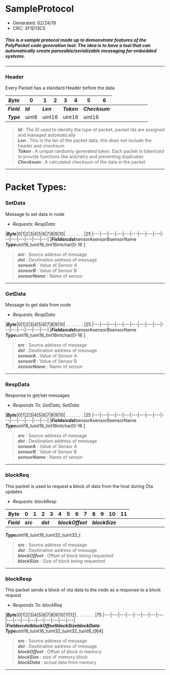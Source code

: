 # SampleProtocol
* Generated: 02/24/19<br/>
* CRC: 3F1D13C5

##### This is a sample protocol made up to demonstrate features of the PolyPacket code generation tool. The idea   is to have a tool that can automatically create parseable/serializable messaging for embedded systems.

----
### Header
Every Packet has a standard Header before the data

|***Byte***|0|1|2|3|4|5|6|
|---|---|---|---|---|---|---|---|
|***Field***<td colspan='1'>***Id***<td colspan='2'>***Len***<td colspan='2'>***Token***<td colspan='2'>***Checksum***
|***Type***<td colspan='1'>uint8<td colspan='2'>uint16<td colspan='2'>uint16<td colspan='2'>uint16

>***Id*** : The ID used to identify the type of packet, packet Ids are assigned and managed automatically<br/>
>***Len*** : This is the len of the packet data, this does not include the header and checksum<br/>
>***Token*** : A unique randomly generated token. Each packet is tokenized to provide functions like ack/retry and preventing duplicates <br/>
>***Checksum*** : A calculated checksum of the data in the packet
----
# Packet Types:

### SetData
Message to set data in node

* *Requests: RespData*

|***Byte***|0|1|2|3|4|5|6|7|8|9|10| . . . . . . . |25
|---|---|---|---|---|---|---|---|---|---|---|---|---|---|---|
|***Field***<td colspan='2'>***src***<td colspan='2'>***dst***<td colspan='2'>sensorA<td colspan='4'>sensorB<td colspan='4'>sensorName
***Type***<td colspan='2'>uint16_t<td colspan='2'>uint16_t<td colspan='2'>int16<td colspan='4'>int<td colspan='4'>char[0-16 ]


>***src*** : Source address of message<br/>
>***dst*** : Desitination address of message<br/>
>***sensorA*** : Value of Sensor A<br/>
>***sensorB*** : Value of Sensor B<br/>
>***sensorName*** : Name of sensor<br/>

------
### GetData
Message to get data from node

* *Requests: RespData*

|***Byte***|0|1|2|3|4|5|6|7|8|9|10| . . . . . . . |25
|---|---|---|---|---|---|---|---|---|---|---|---|---|---|---|
|***Field***<td colspan='2'>***src***<td colspan='2'>***dst***<td colspan='2'>sensorA<td colspan='4'>sensorB<td colspan='4'>sensorName
***Type***<td colspan='2'>uint16_t<td colspan='2'>uint16_t<td colspan='2'>int16<td colspan='4'>int<td colspan='4'>char[0-16 ]


>***src*** : Source address of message<br/>
>***dst*** : Desitination address of message<br/>
>***sensorA*** : Value of Sensor A<br/>
>***sensorB*** : Value of Sensor B<br/>
>***sensorName*** : Name of sensor<br/>

------
### RespData
Response to get/set messages

* *Responds To: GetData, SetData*

|***Byte***|0|1|2|3|4|5|6|7|8|9|10| . . . . . . . |25
|---|---|---|---|---|---|---|---|---|---|---|---|---|---|---|
|***Field***<td colspan='2'>***src***<td colspan='2'>***dst***<td colspan='2'>sensorA<td colspan='4'>sensorB<td colspan='4'>sensorName
***Type***<td colspan='2'>uint16_t<td colspan='2'>uint16_t<td colspan='2'>int16<td colspan='4'>int<td colspan='4'>char[0-16 ]


>***src*** : Source address of message<br/>
>***dst*** : Desitination address of message<br/>
>***sensorA*** : Value of Sensor A<br/>
>***sensorB*** : Value of Sensor B<br/>
>***sensorName*** : Name of sensor<br/>

------
### blockReq
This packet is used to request a block of data from the host during Ota updates

* *Requests: blockResp*

|***Byte***|0|1|2|3|4|5|6|7|8|9|10|11|
|---|---|---|---|---|---|---|---|---|---|---|---|---|
|***Field***<td colspan='2'>***src***<td colspan='2'>***dst***<td colspan='4'>***blockOffset***<td colspan='4'>***blockSize***
***Type***<td colspan='2'>uint16_t<td colspan='2'>uint16_t<td colspan='4'>uint32_t<td colspan='4'>uint32_t


>***src*** : Source address of message<br/>
>***dst*** : Desitination address of message<br/>
>***blockOffset*** : Offset of block being requested<br/>
>***blockSize*** : Size of block being requested <br/>

------
### blockResp
This packet sends a block of ota data to the node as a response to a block request

* *Responds To: blockReq*

|***Byte***|0|1|2|3|4|5|6|7|8|9|10|11|12| . . . . . . . |75
|---|---|---|---|---|---|---|---|---|---|---|---|---|---|---|---|---|
|***Field***<td colspan='2'>***src***<td colspan='2'>***dst***<td colspan='4'>***blockOffset***<td colspan='4'>***blockSize***<td colspan='4'>***blockData***
***Type***<td colspan='2'>uint16_t<td colspan='2'>uint16_t<td colspan='4'>uint32_t<td colspan='4'>uint32_t<td colspan='4'>uint8_t[64]


>***src*** : Source address of message<br/>
>***dst*** : Desitination address of message<br/>
>***blockOffset*** : Offset of block in memory<br/>
>***blockSize*** : size of memory block<br/>
>***blockData*** : actual data from memory<br/>

------
